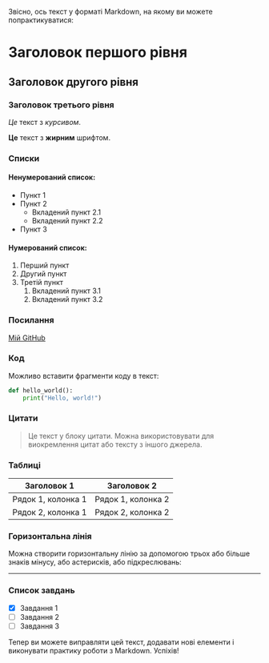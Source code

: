 Звісно, ось текст у форматі Markdown, на якому ви можете попрактикуватися:

# Заголовок першого рівня

## Заголовок другого рівня

### Заголовок третього рівня

*Це* текст з *курсивом*.

**Це** текст з **жирним** шрифтом.

### Списки

#### Ненумерований список:
- Пункт 1
- Пункт 2
  - Вкладений пункт 2.1
  - Вкладений пункт 2.2
- Пункт 3

#### Нумерований список:
1. Перший пункт
2. Другий пункт
3. Третій пункт
   1. Вкладений пункт 3.1
   2. Вкладений пункт 3.2

### Посилання

[Мій GitHub](https://github.com/DerpakArsen)


### Код

Можливо вставити фрагменти коду в текст:

```python
def hello_world():
    print("Hello, world!")
```

### Цитати

> Це текст у блоку цитати. Можна використовувати для виокремлення цитат або тексту з іншого джерела.

### Таблиці

| Заголовок 1 | Заголовок 2 |
|-------------|-------------|
| Рядок 1, колонка 1 | Рядок 1, колонка 2 |
| Рядок 2, колонка 1 | Рядок 2, колонка 2 |

### Горизонтальна лінія

Можна створити горизонтальну лінію за допомогою трьох або більше знаків мінусу, або астерисків, або підкреслювань:

---

### Список завдань

- [x] Завдання 1
- [ ] Завдання 2
- [ ] Завдання 3

Тепер ви можете виправляти цей текст, додавати нові елементи і виконувати практику роботи з Markdown. Успіхів!